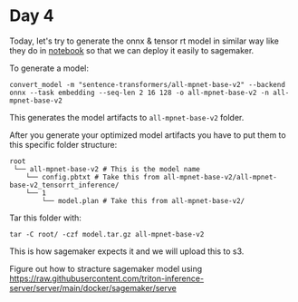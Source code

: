 # Day 4

Today, let's try to generate the onnx & tensor rt model in similar way like they do in [notebook](https://github.com/aws/amazon-sagemaker-examples/blob/main/sagemaker-triton/nlp_bert/triton_nlp_bert.ipynb) so that we can deploy it easily to sagemaker.

To generate a model:
```
convert_model -m "sentence-transformers/all-mpnet-base-v2" --backend onnx --task embedding --seq-len 2 16 128 -o all-mpnet-base-v2 -n all-mpnet-base-v2
```
This generates the model artifacts to `all-mpnet-base-v2` folder. 


After you generate your optimized model artifacts you have to put them to this specific folder structure:
```
root
 └── all-mpnet-base-v2 # This is the model name 
 	└── config.pbtxt # Take this from all-mpnet-base-v2/all-mpnet-base-v2_tensorrt_inference/
 	└── 1
        └── model.plan # Take this from all-mpnet-base-v2/
```

Tar this folder with:
```
tar -C root/ -czf model.tar.gz all-mpnet-base-v2
```
This is how sagemaker expects it and we will upload this to s3.

Figure out how to stracture sagemaker model using https://raw.githubusercontent.com/triton-inference-server/server/main/docker/sagemaker/serve
